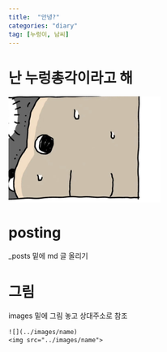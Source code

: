 ```yaml
---
title:  "안녕?"
categories: "diary"
tag: [누렁이, 남씨]
---
```


# 난 누렁총각이라고 해

<img src="/images/IMG_3744.jpeg" width=300>

# posting

_posts 밑에 md 글 올리기

# 그림

images 밑에 그림 놓고 상대주소로 참조


```
![](../images/name)
<img src="../images/name">
```
